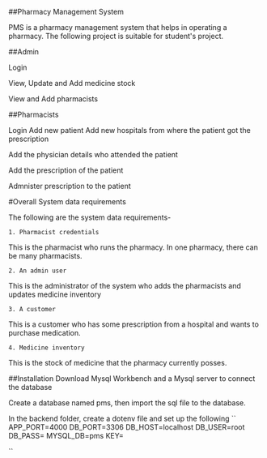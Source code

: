 ##Pharmacy Management System

PMS is a pharmacy management system that helps in operating a pharmacy. The following project is suitable for student's project.




##Admin

Login

View, Update and Add medicine stock

View and Add pharmacists

##Pharmacists

Login
Add new patient
Add new hospitals from where the patient got the prescription

Add the physician details who attended the patient

Add the prescription of the patient

Admnister prescription to the patient

#Overall System data requirements

The following are the system data requirements-

    1. Pharmacist credentials
This is the pharmacist who runs the pharmacy. In one pharmacy, there can be many pharmacists.

    2. An admin user
This is the administrator of the system who adds the pharmacists and updates medicine inventory

    3. A customer
This is a customer who has some prescription from a hospital and wants to purchase medication.

    4. Medicine inventory
This is the stock of medicine that the pharmacy currently posses.



##Installation
Download Mysql Workbench and a Mysql server to connect the database

Create a database named pms, then import the sql file to the database.

In the backend folder, create a dotenv file and set up the following
``
APP_PORT=4000
DB_PORT=3306
DB_HOST=localhost
DB_USER=root
DB_PASS=
MYSQL_DB=pms
KEY=

``